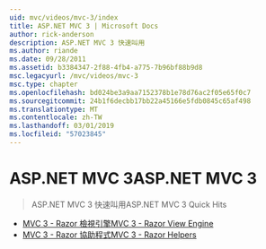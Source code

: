 ```yaml
---
uid: mvc/videos/mvc-3/index
title: ASP.NET MVC 3 | Microsoft Docs
author: rick-anderson
description: ASP.NET MVC 3 快速叫用
ms.author: riande
ms.date: 09/28/2011
ms.assetid: b3384347-2f88-4fb4-a775-7b96bf88b9d8
msc.legacyurl: /mvc/videos/mvc-3
msc.type: chapter
ms.openlocfilehash: bd024be3a9aa7152378b1e78d76ac2f05e65f0c7
ms.sourcegitcommit: 24b1f6decbb17bb22a45166e5fdb0845c65af498
ms.translationtype: MT
ms.contentlocale: zh-TW
ms.lasthandoff: 03/01/2019
ms.locfileid: "57023845"
---
```

<a name="aspnet-mvc-3"></a><span data-ttu-id="b569c-103">ASP.NET MVC 3</span><span class="sxs-lookup"><span data-stu-id="b569c-103">ASP.NET MVC 3</span></span>
====================
> <span data-ttu-id="b569c-104">ASP.NET MVC 3 快速叫用</span><span class="sxs-lookup"><span data-stu-id="b569c-104">ASP.NET MVC 3 Quick Hits</span></span>


- [<span data-ttu-id="b569c-105">MVC 3 - Razor 檢視引擎</span><span class="sxs-lookup"><span data-stu-id="b569c-105">MVC 3 - Razor View Engine</span></span>](mvc-3-razor-view-engine.md)
- [<span data-ttu-id="b569c-106">MVC 3 - Razor 協助程式</span><span class="sxs-lookup"><span data-stu-id="b569c-106">MVC 3 - Razor Helpers</span></span>](mvc-3-razor-helpers.md)
